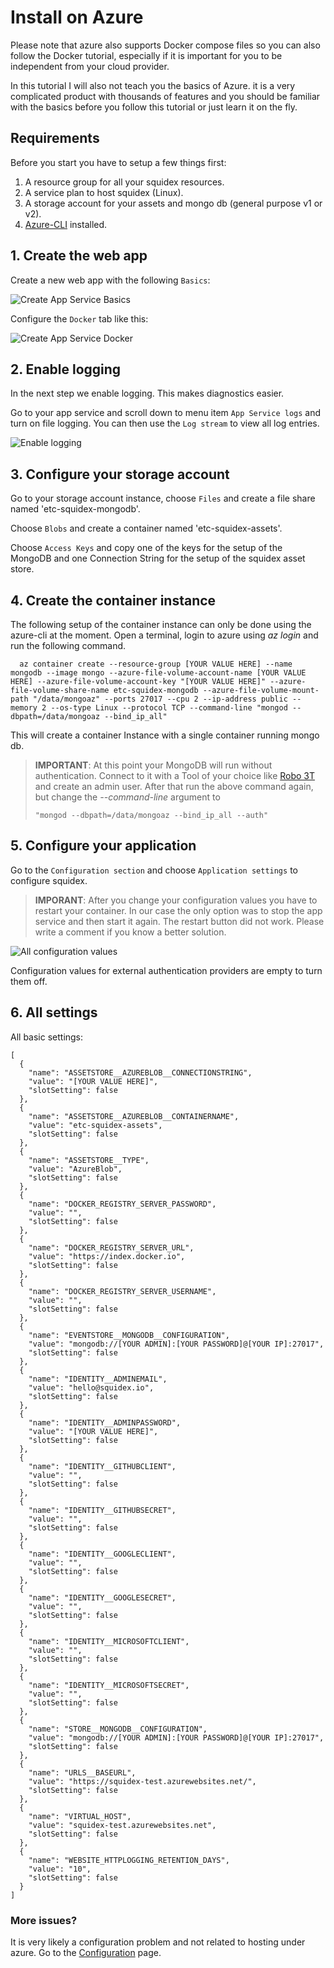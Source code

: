 # Install on Azure

Please note that azure also supports Docker compose files so you can also follow the Docker tutorial, especially if it is important for you to be independent from your cloud provider.

In this tutorial I will also not teach you the basics of Azure. it is a very complicated product with thousands of features and you should be familiar with the basics before you follow this tutorial or just learn it on the fly.

## Requirements

Before you start you have to setup a few things first:

1. A resource group for all your squidex resources.
2. A service plan to host squidex \(Linux\).
3. A storage account for your assets and mongo db \(general purpose v1 or v2\).
4. [Azure-CLI](https://docs.microsoft.com/en-us/cli/azure/install-azure-cli?view=azure-cli-latest) installed.

## 1. Create the web app

Create a new web app with the following `Basics`:

![Create App Service Basics](../../.gitbook/assets/create-app-service-basics.png)

Configure the `Docker` tab like this:

![Create App Service Docker](../../.gitbook/assets/create-app-service-docker.png)

## 2. Enable logging

In the next step we enable logging. This makes diagnostics easier.

Go to your app service and scroll down to menu item `App Service logs` and turn on file logging. You can then use the `Log stream` to view all log entries.

![Enable logging](../../.gitbook/assets/logging.png)

## 3. Configure your storage account

Go to your storage account instance, choose `Files` and create a file share named 'etc-squidex-mongodb'.

Choose `Blobs` and create a container named 'etc-squidex-assets'.

Choose `Access Keys` and copy one of the keys for the setup of the MongoDB and one Connection String for the setup of the squidex asset store.

## 4. Create the container instance

The following setup of the container instance can only be done using the azure-cli at the moment. Open a terminal, login to azure using _az login_ and run the following command.

```
  az container create --resource-group [YOUR VALUE HERE] --name mongodb --image mongo --azure-file-volume-account-name [YOUR VALUE HERE] --azure-file-volume-account-key "[YOUR VALUE HERE]" --azure-file-volume-share-name etc-squidex-mongodb --azure-file-volume-mount-path "/data/mongoaz" --ports 27017 --cpu 2 --ip-address public --memory 2 --os-type Linux --protocol TCP --command-line "mongod --dbpath=/data/mongoaz --bind_ip_all"
```

This will create a container Instance with a single container running mongo db.

> **IMPORTANT**: At this point your MongoDB will run without authentication. Connect to it with a Tool of your choice like [Robo 3T](https://robomongo.org/) and create an admin user. After that run the above command again, but change the _--command-line_ argument to
>
> ```
> "mongod --dbpath=/data/mongoaz --bind_ip_all --auth"
> ```

## 5. Configure your application

Go to the `Configuration section` and choose `Application settings` to configure squidex.

> **IMPORANT**: After you change your configuration values you have to restart your container. In our case the only option was to stop the app service and then start it again. The restart button did not work. Please write a comment if you know a better solution.

![All configuration values](../../.gitbook/assets/configuration.png)

Configuration values for external authentication providers are empty to turn them off.

## 6. All settings

All basic settings:

```
[
  {
    "name": "ASSETSTORE__AZUREBLOB__CONNECTIONSTRING",
    "value": "[YOUR VALUE HERE]",
    "slotSetting": false
  },
  {
    "name": "ASSETSTORE__AZUREBLOB__CONTAINERNAME",
    "value": "etc-squidex-assets",
    "slotSetting": false
  },
  {
    "name": "ASSETSTORE__TYPE",
    "value": "AzureBlob",
    "slotSetting": false
  },
  {
    "name": "DOCKER_REGISTRY_SERVER_PASSWORD",
    "value": "",
    "slotSetting": false
  },
  {
    "name": "DOCKER_REGISTRY_SERVER_URL",
    "value": "https://index.docker.io",
    "slotSetting": false
  },
  {
    "name": "DOCKER_REGISTRY_SERVER_USERNAME",
    "value": "",
    "slotSetting": false
  },
  {
    "name": "EVENTSTORE__MONGODB__CONFIGURATION",
    "value": "mongodb://[YOUR ADMIN]:[YOUR PASSWORD]@[YOUR IP]:27017",
    "slotSetting": false
  },
  {
    "name": "IDENTITY__ADMINEMAIL",
    "value": "hello@squidex.io",
    "slotSetting": false
  },
  {
    "name": "IDENTITY__ADMINPASSWORD",
    "value": "[YOUR VALUE HERE]",
    "slotSetting": false
  },
  {
    "name": "IDENTITY__GITHUBCLIENT",
    "value": "",
    "slotSetting": false
  },
  {
    "name": "IDENTITY__GITHUBSECRET",
    "value": "",
    "slotSetting": false
  },
  {
    "name": "IDENTITY__GOOGLECLIENT",
    "value": "",
    "slotSetting": false
  },
  {
    "name": "IDENTITY__GOOGLESECRET",
    "value": "",
    "slotSetting": false
  },
  {
    "name": "IDENTITY__MICROSOFTCLIENT",
    "value": "",
    "slotSetting": false
  },
  {
    "name": "IDENTITY__MICROSOFTSECRET",
    "value": "",
    "slotSetting": false
  },
  {
    "name": "STORE__MONGODB__CONFIGURATION",
    "value": "mongodb://[YOUR ADMIN]:[YOUR PASSWORD]@[YOUR IP]:27017",
    "slotSetting": false
  },
  {
    "name": "URLS__BASEURL",
    "value": "https://squidex-test.azurewebsites.net/",
    "slotSetting": false
  },
  {
    "name": "VIRTUAL_HOST",
    "value": "squidex-test.azurewebsites.net",
    "slotSetting": false
  },
  {
    "name": "WEBSITE_HTTPLOGGING_RETENTION_DAYS",
    "value": "10",
    "slotSetting": false
  }
]
```

### More issues?

It is very likely a configuration problem and not related to hosting under azure. Go to the [Configuration](configuration.md) page.

